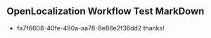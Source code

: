 ## OpenLocalization Workflow Test MarkDown
* fa7f6608-40fe-490a-aa78-8e88e2f38dd2 thanks!

<!--HONumber=Aug16_HO1-->


